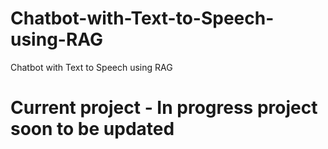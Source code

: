 # Chatbot-with-Text-to-Speech-using-RAG
Chatbot with Text to Speech using RAG
# Current project - In progress project soon to be updated 
